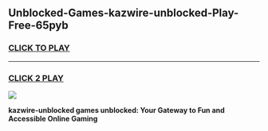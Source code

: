 
## Unblocked-Games-kazwire-unblocked-Play-Free-65pyb
<h3>
<a href="https://premium76.site?title=kazwire-unblocked&ref=12A">CLICK TO PLAY</a></h3>
<hr>

<h3>
<a href="https://premium76.site?title=kazwire-unblocked&ref=12A">CLICK 2 PLAY</a>
  
</h3>

<a href="https://premium76.site?title=kazwire-unblocked&ref=12A"><img src="https://clearcache.store/games.png"></a>


**kazwire-unblocked games unblocked: Your Gateway to Fun and Accessible Online Gaming**
